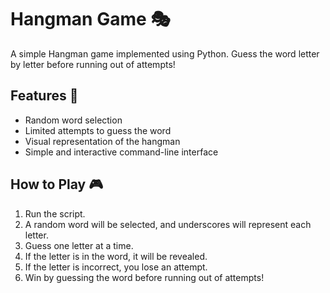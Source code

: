 # Hangman Game 🎭  
                       
A simple Hangman game implemented using Python. Guess the word letter by letter before running out of attempts!  
  
## Features 🚀 
- Random word selection
- Limited attempts to guess the word 
- Visual representation of the hangman
- Simple and interactive command-line interface
 
## How to Play 🎮
1. Run the script.
2. A random word will be selected, and underscores will represent each letter.
3. Guess one letter at a time.
4. If the letter is in the word, it will be revealed.
5. If the letter is incorrect, you lose an attempt.
6. Win by guessing the word before running out of attempts!

